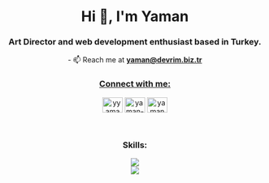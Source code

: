 <h1 align="center">Hi 👋, I'm Yaman</h1>
<h3 align="center">Art Director and web development enthusiast based in Turkey.</h3>

<!--<p align="center">
- 🌱 I’m currently working on <strong></strong> and <strong>Cyber Security</strong>-->

</p>
<p align="center">
- 📫 Reach me at <a href="mailto://yaman@devrim.biz.tr"><strong>yaman@devrim.biz.tr</strong>
</p>
<!--
<p align="center"> 
  <img src="https://spotify-github-profile.vercel.app/api/view?uid=ojvi3kakv3ve8fihzjndkizul&cover_image=true&theme=novatorem&show_offline=false&background_color=121212&interchange=true">
</p>
-->
<h3 align="center">Connect with me:</h3>
<p align="center">
<!--<a href="https://dev.to/yamandevrim" target="blank"><img align="center" src="https://raw.githubusercontent.com/rahuldkjain/github-profile-readme-generator/master/src/images/icons/Social/devto.svg" alt="yamandevrim" height="30" width="40" /></a>-->
<a href="https://twitter.com/yyamandevrim" target="blank"><img align="center" src="https://raw.githubusercontent.com/rahuldkjain/github-profile-readme-generator/master/src/images/icons/Social/twitter.svg" alt="yyamandevrim" height="30" width="40" /></a>
<a href="https://linkedin.com/in/yaman-devrim" target="blank"><img align="center" src="https://raw.githubusercontent.com/rahuldkjain/github-profile-readme-generator/master/src/images/icons/Social/linked-in-alt.svg" alt="yaman-devrim" height="30" width="40" /></a><!--
<a href="https://stackoverflow.com/users/19854322" target="blank"><img align="center" src="https://raw.githubusercontent.com/rahuldkjain/github-profile-readme-generator/master/src/images/icons/Social/stack-overflow.svg" alt="19854322" height="30" width="40" /></a>-->
<a href="https://instagram.com/yamandvrm" target="blank"><img align="center" src="https://raw.githubusercontent.com/rahuldkjain/github-profile-readme-generator/master/src/images/icons/Social/instagram.svg" alt="yamandvrm" height="30" width="40" /></a><!--
<a href="https://www.behance.net/yamandevrim" target="blank"><img align="center" src="https://raw.githubusercontent.com/rahuldkjain/github-profile-readme-generator/master/src/images/icons/Social/behance.svg" alt="yamandevrim" height="30" width="40" /></a>
<a href="https://hashnode.com/@yamandevrim" target="blank"><img align="center" src="https://raw.githubusercontent.com/rahuldkjain/github-profile-readme-generator/master/src/images/icons/Social/hashnode.svg" alt="@yamandevrim" height="30" width="40" /></a>
<a href="https://medium.com/@yamandevrim" target="blank"><img align="center" src="https://raw.githubusercontent.com/rahuldkjain/github-profile-readme-generator/master/src/images/icons/Social/medium.svg" alt="@yamandevrim" height="30" width="40" /></a>
<a href="https://codeforces.com/profile/yamandevrim" target="blank"><img align="center" src="https://raw.githubusercontent.com/rahuldkjain/github-profile-readme-generator/master/src/images/icons/Social/codeforces.svg" alt="yamandevrim" height="30" width="40" /></a>-->

</p>
<br>
<h3 align="center">Skills:</h3> 
<p align="center">
  <a href="https://skillicons.dev">
    <img src="https://skillicons.dev/icons?i=ps,ai,figma,pr" />
  </a><br>
  <a href="https://skillicons.dev">
    <img src="https://skillicons.dev/icons?i=js,ts,nodejs,nextjs,tailwind,bootstrap,html,css,vercel" />
  </a><!--<br>
  <a href="https://skillicons.dev">
    <img src="https://skillicons.dev/icons?i=py,c,cpp,arduino,bash,cmake,vim,github,linux" />
  </a>-->

</p>

<!-- 

I used this (https://rahuldkjain.github.io/gh-profile-readme-generator/) badboi to create my md

-->
